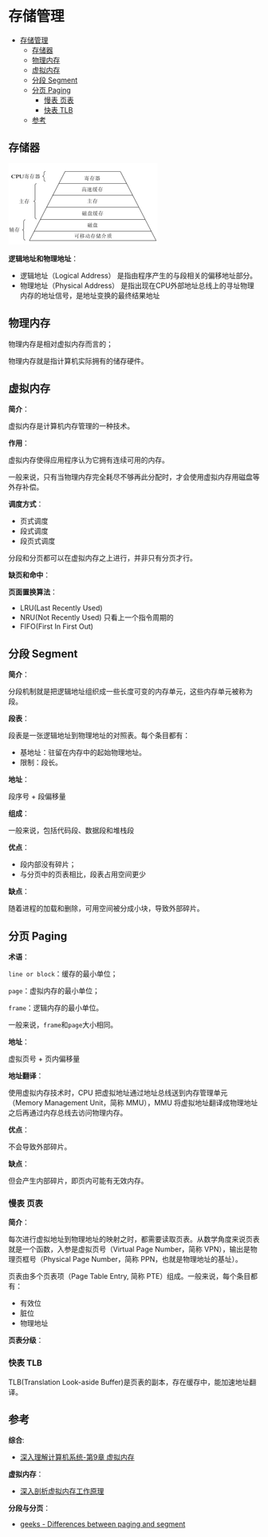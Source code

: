 # 存储管理

- [存储管理](#存储管理)
  - [存储器](#存储器)
  - [物理内存](#物理内存)
  - [虚拟内存](#虚拟内存)
  - [分段 Segment](#分段-segment)
  - [分页 Paging](#分页-paging)
    - [慢表 页表](#慢表-页表)
    - [快表 TLB](#快表-tlb)
  - [参考](#参考)

## 存储器

![memory level](../img/operating_system_memory_level.png)

**逻辑地址和物理地址**：

- 逻辑地址（Logical Address） 是指由程序产生的与段相关的偏移地址部分。
- 物理地址（Physical Address） 是指出现在CPU外部地址总线上的寻址物理内存的地址信号，是地址变换的最终结果地址

## 物理内存

物理内存是相对虚拟内存而言的；

物理内存就是指计算机实际拥有的储存硬件。

## 虚拟内存

**简介**：

虚拟内存是计算机内存管理的一种技术。

**作用**：

虚拟内存使得应用程序认为它拥有连续可用的内存。

一般来说，只有当物理内存完全耗尽不够再此分配时，才会使用虚拟内存用磁盘等外存补偿。

**调度方式**：

- 页式调度
- 段式调度
- 段页式调度

分段和分页都可以在虚拟内存之上进行，并非只有分页才行。

**缺页和命中**：

**页面置换算法**：

- LRU(Last Recently Used)
- NRU(Not Recently Used) 只看上一个指令周期的
- FIFO(First In First Out)

## 分段 Segment

**简介**：

分段机制就是把逻辑地址组织成一些长度可变的内存单元，这些内存单元被称为段。

**段表**：

段表是一张逻辑地址到物理地址的对照表。每个条目都有：

- 基地址：驻留在内存中的起始物理地址。
- 限制：段长。

**地址**：

段序号 + 段偏移量

**组成**：

一般来说，包括代码段、数据段和堆栈段

**优点**：

- 段内部没有碎片；
- 与分页中的页表相比，段表占用空间更少

**缺点**：

随着进程的加载和删除，可用空间被分成小块，导致外部碎片。

## 分页 Paging

**术语**：

`line or block`：缓存的最小单位；

`page`：虚拟内存的最小单位；

`frame`：逻辑内存的最小单位。

一般来说，`frame`和`page`大小相同。

**地址**：

虚拟页号 + 页内偏移量

**地址翻译**：

使用虚拟内存技术时，CPU 把虚拟地址通过地址总线送到内存管理单元（Memory Management Unit，简称 MMU），MMU 将虚拟地址翻译成物理地址之后再通过内存总线去访问物理内存。

**优点**：

不会导致外部碎片。

**缺点**：

但会产生内部碎片，即页内可能有无效内存。

### 慢表 页表

**简介**：

每次进行虚拟地址到物理地址的映射之时，都需要读取页表。从数学角度来说页表就是一个函数，入参是虚拟页号（Virtual Page Number，简称 VPN），输出是物理页框号（Physical Page Number，简称 PPN，也就是物理地址的基址）。

页表由多个页表项（Page Table Entry, 简称 PTE）组成。一般来说，每个条目都有：

- 有效位
- 脏位
- 物理地址

**页表分级**：

### 快表 TLB

TLB(Translation Look-aside Buffer)是页表的副本，存在缓存中，能加速地址翻译。

## 参考

**综合**:

- [深入理解计算机系统-第9章 虚拟内存](https://hansimov.gitbook.io/csapp/)

**虚拟内存**：

- [深入剖析虚拟内存工作原理](https://cloud.tencent.com/developer/article/1821336)

**分段与分页**：

- [geeks - Differences between paging and segment](https://www.geeksforgeeks.org/difference-between-paging-and-segmentation/)
